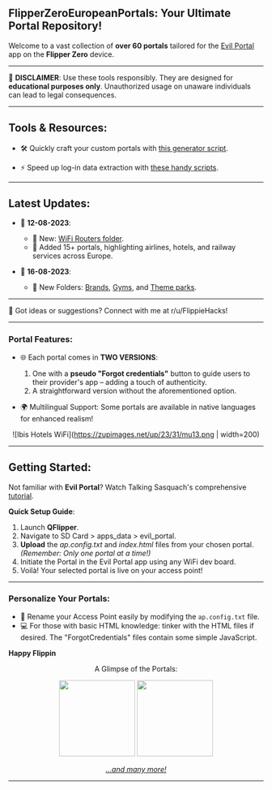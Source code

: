 **FlipperZeroEuropeanPortals**: Your Ultimate Portal Repository!
---

Welcome to a vast collection of **over 60 portals** tailored for the [Evil Portal](https://github.com/bigbrodude6119/flipper-zero-evil-portal) app on the **Flipper Zero** device.

---

🚫 **DISCLAIMER**: Use these tools responsibly. They are designed for **educational purposes only**. Unauthorized usage on unaware individuals can lead to legal consequences.

---

## Tools & Resources:
- 🛠️ Quickly craft your custom portals with [this generator script](https://github.com/FlippieHacks/EvilPortalGenerator).
  
- ⚡ Speed up log-in data extraction with [these handy scripts](https://github.com/FlippieHacks/EvilPortalLogsExtractor).

---

## Latest Updates:
- 📅 **12-08-2023**:
  - 📂 New: [WiFi Routers folder](https://github.com/FlippieHacks/FlipperZeroEuropeanPortals/tree/main/WiFi%20Routers).
  - 📌 Added 15+ portals, highlighting airlines, hotels, and railway services across Europe.
  
- 📅 **16-08-2023**:
  - 📂 New Folders: [Brands](https://github.com/FlippieHacks/FlipperZeroEuropeanPortals/tree/main/Brands), [Gyms](https://github.com/FlippieHacks/FlipperZeroEuropeanPortals/tree/main/Gyms), and [Theme parks](https://github.com/FlippieHacks/FlipperZeroEuropeanPortals/tree/main/Theme%20Parks).

---

📢 Got ideas or suggestions? Connect with me at r/u/FlippieHacks!

---

### Portal Features:
- 🌐 Each portal comes in **TWO VERSIONS**:
  1. One with a **pseudo "Forgot credentials"** button to guide users to their provider's app – adding a touch of authenticity.
  2. A straightforward version without the aforementioned option.

- 🌍 Multilingual Support: Some portals are available in native languages for enhanced realism!

<div align="center">

![Ibis Hotels WiFi](https://zupimages.net/up/23/31/mu13.png | width=200)

</div>

---

## Getting Started:

Not familiar with **Evil Portal**? Watch Talking Sasquach's comprehensive [tutorial](https://youtu.be/zfd7wADSkD4).

**Quick Setup Guide**:
1. Launch **QFlipper**.
2. Navigate to SD Card > apps_data > evil_portal.
3. **Upload** the *ap.config.txt* and *index.html* files from your chosen portal. *(Remember: Only one portal at a time!)*
4. Initiate the Portal in the Evil Portal app using any WiFi dev board.
5. Voilà! Your selected portal is live on your access point!

---

### Personalize Your Portals:

- 📛 Rename your Access Point easily by modifying the `ap.config.txt` file.
- 💻 For those with basic HTML knowledge: tinker with the HTML files if desired. The "ForgotCredentials" files contain some simple JavaScript.

**Happy Flippin**

<div align="center">

A Glimpse of the Portals:

<img src="https://zupimages.net/up/23/31/2vxa.png" width="150"> <img src="https://zupimages.net/up/23/31/8jkp.png" width="150">

*[...and many more!](https://github.com/FlippieHacks/FlipperZeroEuropeanPortals)*

</div>

---
